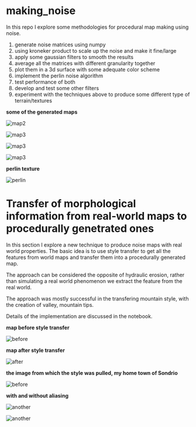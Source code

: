 # making_noise
In this repo I explore some methodologies for procedural map making using noise. 

1. generate noise matrices using numpy 
2. using kroneker product to scale up the noise and make it fine/large
3. apply some gaussian filters to smooth the results
4. average all the matrices with different granularity together 
5. plot them in a 3d surface with some adequate color scheme
6. implement the perlin noise algorithm 
7. test performance of both 
8. develop and test some other filters 
9. experiment with the techniques above to produce some different type of terrain/textures 

__some of the generated maps__

![map2](https://github.com/fmerizzi/making_noise/blob/master/images/simple_noise/Figure%2018.png)

![map3](https://github.com/fmerizzi/making_noise/blob/master/images/simple_noise/Figure%208.png)

![map3](https://github.com/fmerizzi/making_noise/blob/master/images/simple_noise/Figure%2018(1).png)

![map3](https://github.com/fmerizzi/making_noise/blob/master/images/simple_noise/Figure%2014.png)

__perlin texture__

![perlin](https://github.com/fmerizzi/making_noise/blob/master/images/simple_noise/perlin%20structure.png)

# Transfer of morphological information from real-world maps to procedurally genetrated ones

In this section I explore a new technique to produce noise maps with real world properties. The basic idea is to use style transfer to get all the features from world maps and transfer them into a procedurally generated map. 

The approach can be considered the opposite of hydraulic erosion, rather than simulating a real world phenomenon we extract the feature from the real world. 

The approach was mostly successful in the transfering mountain style, with the creation of valley, mountain tips. 

Details of the implementation are discussed in the notebook. 

__map before style transfer__

![before](https://github.com/fmerizzi/making_noise/blob/master/images/file_transfer_noise/before.png)

__map after style transfer__

![after](https://github.com/fmerizzi/making_noise/blob/master/images/file_transfer_noise/after.png)

__the image from which the style was pulled, my home town of Sondrio__

![before](https://github.com/fmerizzi/making_noise/blob/master/images/file_transfer_noise/original.png)

__with and without aliasing__

![another](https://github.com/fmerizzi/making_noise/blob/master/images/file_transfer_noise/another.png)

![another](https://github.com/fmerizzi/making_noise/blob/master/images/file_transfer_noise/not_anti_aliased.png)

